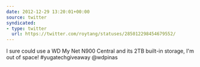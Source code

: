 ```yaml
---
date: 2012-12-29 13:20:01+00:00
source: twitter
syndicated:
- type: twitter
  url: https://twitter.com/roytang/statuses/285012298454679552/
---
```


I sure could use a WD My Net N900 Central and its 2TB built-in storage, I'm out of space! #yugatechgiveaway @wdpinas